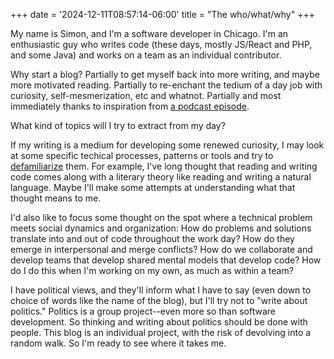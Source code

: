 +++
date = '2024-12-11T08:57:14-06:00'
title = "The who/what/why"
+++

My name is Simon, and I'm a software developer in Chicago. I'm an enthusiastic guy who writes code (these days, mostly JS/React and PHP, and some Java) and works on a team as an individual contributor.

Why start a blog? Partially to get myself back into more writing, and maybe more motivated reading. Partially to re-enchant the tedium of a day job with curiosity, self-mesmerization, etc and whatnot. Partially and most immediately thanks to inspiration from [a podcast episode](https://www.youtube.com/watch?v=5fYKYakP_f0).

What kind of topics will I try to extract from my day?

If my writing is a medium for developing some renewed curiosity, I may look at some specific techical processes, patterns or tools and try to [defamiliarize](https://en.wikipedia.org/wiki/Defamiliarization) them. For example, I've long thought that reading and writing code comes along with a literary theory like reading and writing a natural language. Maybe I'll make some attempts at understanding what that thought means to me.

I'd also like to focus some thought on the spot where a technical problem meets social dynamics and organization: How do problems and solutions translate into and out of code throughout the work day? How do they emerge in interpersonal and merge conflicts? How do we collaborate and develop teams that develop shared mental models that develop code? How do I do this when I'm working on my own, as much as within a team?

I have political views, and they'll inform what I have to say (even down to choice of words like the name of the blog), but I'll try not to "write about politics." Politics is a group project--even more so than software development. So thinking and writing about politics should be done with people. This blog is an individual project, with the risk of devolving into a random walk. So I'm ready to see where it takes me.